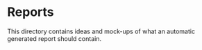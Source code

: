 # Reports

This directory contains ideas and mock-ups of what an automatic generated report should contain.
